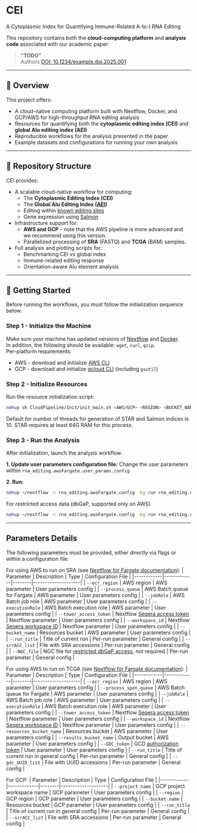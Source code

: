 # CEI
A Cytoplasmic Index for Quantifying Immune-Related A-to-I RNA Editing

This repository contains both the **cloud-computing platform** and **analysis code** associated with our academic paper:

> **"TODO"**  
> Authors
> [DOI: 10.1234/example.doi.2025.001](https://doi.org/10.1234/example.doi.2025.001)

---

## 🧬 Overview

This project offers:
- A cloud-native computing platform built with Nextflow, Docker, and GCP/AWS for high-throughput RNA editing analysis
- Resources for quantifying both the **cytoplasmic editing index (CEI)** and **global Alu editing index (AEI)**
- Reproducible workflows for the analysis presented in the paper
- Example datasets and configurations for running your own analysis

---

## 📁 Repository Structure
CEI provides:

- A scalable cloud-native workflow for computing:
  - The **Cytoplasmic Editing Index (CEI)**  
  - The **Global Alu Editing Index ([AEI](https://www.nature.com/articles/s41592-019-0610-9))**
  - Editing within [known editing sites](https://doi.org/10.1038/s41467-022-28841-4)
  - Gene expression using [Salmon](https://salmon.readthedocs.io/en/latest/salmon.html)
- Infrastructure support for:
  - **AWS and GCP** - note that the AWS pipeline is more advanced and we recommend using this version.
  - Parallelized processing of **SRA** (FASTQ) and **TCGA** (BAM) samples.
- Full analysis and plotting scripts for:
  - Benchmarking CEI vs global index
  - Immune-related editing response
  - Orientation-aware Alu element analysis

---

## 🚀 Getting Started

Before running the workflows, you must follow the initialization sequence below.

### Step 1 - Initialize the Machine
Make sure your machine has updated versions of [Nextflow](https://www.nextflow.io/docs/latest/install.html) and [Docker](https://docs.docker.com/engine/install/).    
In addition, the following should be available: `wget`, `curl`, `gzip`.     
Per-platform requirements:    
- AWS - download and initialize [AWS CLI](https://docs.aws.amazon.com/cli/latest/userguide/getting-started-install.html)      
- GCP - download and initialize [gcloud CLI](https://cloud.google.com/sdk/docs/install) (including `gsutil`)    

### Step 2 - Initialize Resources
Run the resource initialization script:
```bash
nohup sh CloudPipeline/Init/init_main.sh <AWS/GCP> <REGION> <BUCKET_NAME> <NUM_THREADS>  > init.out 2> init.err &
```
Default for number of threads for generation of STAR and Salmon indices is 10. STAR requires at least 64G RAM for this process.

### Step 3 - Run the Analysis
After initialization, launch the analysis workflow.

**1. Update user parameters configuration file:**
Change the user parameters within ``rna_editing.awsFargate.user_params.config``

**2. Run:**
```bash
nohup ~/nextflow -c rna_editing.awsFargate.config -bg run rna_editing.nf -profile <SE,stranded> --run_title <RUN_TITLE> --srrACC_list <SRR_LIST> > log.out 2> log.err &
```
For restricted access data (dbGaP, supported only on AWS)
```bash
nohup ~/nextflow -c rna_editing.awsFargate.config -bg run rna_editing.nf -profile <SE,stranded> --run_title <RUN_TITLE> --srrACC_list <SRR_LIST> --NGC_file <NGC_FILE> > log.out 2> log.err &
```

    
---
    
## Parameters Details
The following parameters must be provided, either directly via flags or within a configuration file:

For using AWS to run on SRA (see [Nextflow for Fargate documentation](https://www.nextflow.io/docs/latest/aws.html#aws-fargate)):
| Parameter  | Description | Type   | Configuration File |
|------------|-------------|--------|--------------------|
| `--ecr_region` | AWS region | AWS parameter | User parameters config |
| `--process_queue` | AWS Batch queue for Fargate | AWS parameter | User parameters config |
| `--jobRole` | AWS Batch job role | AWS parameter | User parameters config |
| `--executionRole` | AWS Batch execution role | AWS parameter | User parameters config |
| `--tower_access_token` | Nextflow [Seqera access token](https://www.nextflow.io/docs/latest/wave.html) | Nextflow parameter | User parameters config |
| `--workspace_id` | Nextflow [Seqera workspace ID](https://www.nextflow.io/docs/latest/wave.html) | Nextflow parameter | User parameters config |
| `--bucket_name` | Resources bucket | AWS parameter | User parameters config |
| `--run_title` | Title of current run | Per-run parameter | General config |
| `--srrACC_list` | File with SRA accessions | Per-run parameter | General config |
| `--NGC_file` | NGC file for [restricted dbGaP access](https://www.ncbi.nlm.nih.gov/sra/docs/sra-dbGAP-cloud-download/), not required | Per-run parameter | General config |

For using AWS to run on TCGA (see [Nextflow for Fargate documentation](https://www.nextflow.io/docs/latest/aws.html#aws-fargate)):
| Parameter  | Description | Type   | Configuration File |
|------------|-------------|--------|--------------------|
| `--ecr_region` | AWS region | AWS parameter | User parameters config |
| `--process_spot_queue` | AWS Batch queue for Fargate | AWS parameter | User parameters config |
| `--jobRole` | AWS Batch job role | AWS parameter | User parameters config |
| `--executionRole` | AWS Batch execution role | AWS parameter | User parameters config |
| `--tower_access_token` | Nextflow [Seqera access token](https://www.nextflow.io/docs/latest/wave.html) | Nextflow parameter | User parameters config |
| `--workspace_id` | Nextflow [Seqera workspace ID](https://www.nextflow.io/docs/latest/wave.html) | Nextflow parameter | User parameters config |
| `--resources_bucket_name` | Resources bucket | AWS parameter | User parameters config |
| `--results_bucket_name` | Output bucket | AWS parameter | User parameters config |
| `--GDC_token` | GCD [authorization token](https://docs.gdc.cancer.gov/Data/Data_Security/Data_Security/) | User parameter | User parameters config |
| `--run_title` | Title of current run in general config | Per-run parameter | General config |
| `--gdc_UUID_list` | File with UUID accessions | Per-run parameter | General config |

For GCP:
| Parameter  | Description | Type   | Configuration File |
|------------|-------------|--------|--------------------|
| `--project_name` | GCP project workspace name | GCP parameter | User parameters config |
| `--region` | GCP region | GCP parameter | User parameters config |
| `--bucket_name` | Resources bucket | GCP parameter | User parameters config |
| `--run_title` | Title of current run in general config | Per-run parameter | General config |
| `--srrACC_list` | File with SRA accessions | Per-run parameter | General config |



